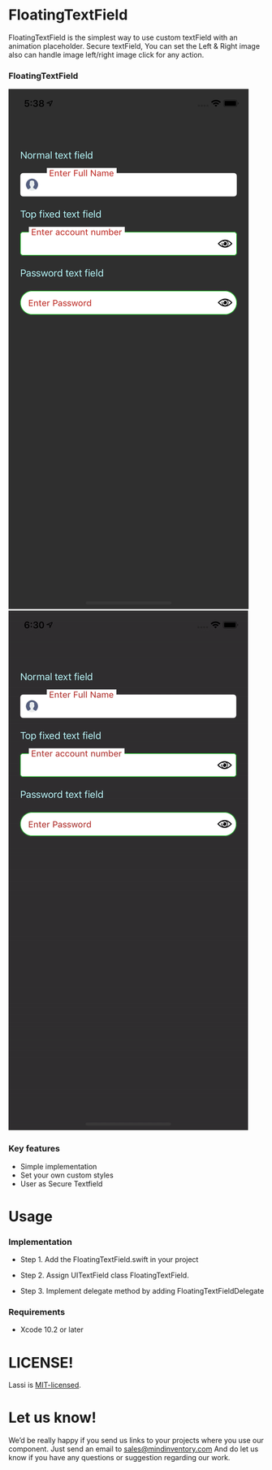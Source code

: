# FloatingTextField
 
FloatingTextField is the simplest way to use custom textField with an animation placeholder. Secure textField, You can set the Left & Right image also can handle image left/right image click for any action.

### FloatingTextField
![image](/Media/FloatingTextField.png) &nbsp;&nbsp;&nbsp;&nbsp;&nbsp; ![image](/Media/FloatingTextField.gif)

### Key features

* Simple implementation 
* Set your own custom styles
* User as Secure Textfield 

# Usage

### Implementation

* Step 1. Add the FloatingTextField.swift in your project


* Step 2. Assign UITextField class FloatingTextField. 


* Step 3. Implement delegate method by adding FloatingTextFieldDelegate  

### Requirements
 
* Xcode 10.2 or later
 
# LICENSE!

Lassi is [MIT-licensed](/LICENSE).

# Let us know!
We’d be really happy if you send us links to your projects where you use our component. Just send an email to sales@mindinventory.com And do let us know if you have any questions or suggestion regarding our work.
